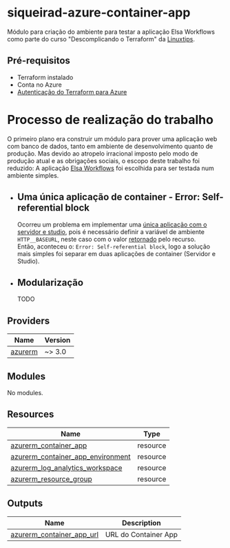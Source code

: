 # siqueirad-azure-container-app

Módulo para criação do ambiente para testar a aplicação Elsa Workflows como parte do curso "Descomplicando o Terraform" da [Linuxtips](https://linuxtips.io/).

## Pré-requisitos

- Terraform instalado
- Conta no Azure
- [Autenticação do Terraform para Azure](https://learn.microsoft.com/pt-br/azure/developer/terraform/authenticate-to-azure)

# Processo de realização do trabalho

O primeiro plano era construir um módulo para prover uma aplicação web com banco de dados, tanto em ambiente de desenvolvimento quanto de produção. Mas devido ao atropelo irracional imposto pelo modo de produção atual e as obrigações sociais, o escopo deste trabalho foi reduzido: A aplicação [Elsa Workflows](https://v3.elsaworkflows.io/) foi escolhida para ser testada num ambiente simples.

- ## Uma única aplicação de container - Error: Self-referential block

  Ocorreu um problema em implementar uma [única aplicação com o servidor e studio](https://v3.elsaworkflows.io/docs/installation/docker#elsa-server-studio), pois é necessário definir a variável de ambiente `HTTP__BASEURL`, neste caso com o valor [retornado](#Outputs) pelo recurso.  
  Então, aconteceu o: `Error: Self-referential block`, logo a solução mais simples foi separar em duas aplicações de container (Servidor e Studio).

- ## Modularização
  TODO

## Providers

| Name                                                | Version |
| --------------------------------------------------- | ------- |
| <a name="azurerm"></a> [azurerm](#provider_azurerm) | ~> 3.0  |

## Modules

No modules.

## Resources

| Name                                                                                                                                                   | Type     |
| ------------------------------------------------------------------------------------------------------------------------------------------------------ | -------- |
| [azurerm_container_app](https://registry.terraform.io/providers/hashicorp/azurerm/latest/docs/resources/container_app)                                 | resource |
| [azurerm_container_app_environment](https://registry.terraform.io/providers/hashicorp/azurerm/latest/docs/resources/container_app_environment_storage) | resource |
| [azurerm_log_analytics_workspace](https://registry.terraform.io/providers/hashicorp/azurerm/latest/docs/resources/log_analytics_workspace)             | resource |
| [azurerm_resource_group](hhttps://registry.terraform.io/providers/hashicorp/azurerm/latest/docs/resources/resource_group.html)                         | resource |

## Outputs

| Name                                                                          | Description          |
| ----------------------------------------------------------------------------- | -------------------- |
| <a name="output_container_app_url"></a> [azurerm_container_app_url](#Outputs) | URL do Container App |

<!-- END_TF_DOCS -->
